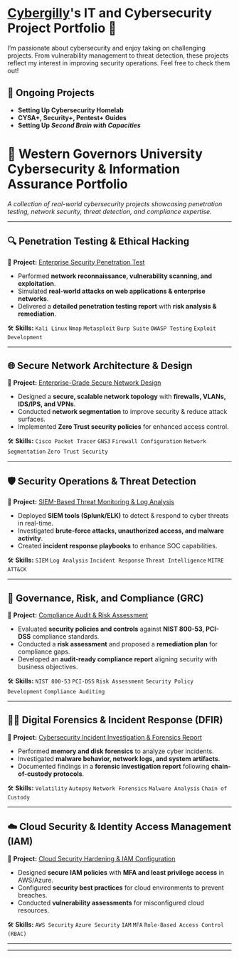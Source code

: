# <a href="https://www.linkedin.com/in/gilchrest-james/">Cybergilly</a>'s IT and Cybersecurity Project Portfolio 🔐

I’m passionate about cybersecurity and enjoy taking on challenging projects. From vulnerability management to threat detection, these projects reflect my interest in improving security operations. Feel free to check them out!

## 🦾 Ongoing Projects
- **Setting Up Cybersecurity Homelab**
- **CYSA+, Security+, Pentest+ Guides**
- **Setting Up _Second Brain with Capacities_**

# 🚀 Western Governors University Cybersecurity & Information Assurance Portfolio  
*A collection of real-world cybersecurity projects showcasing penetration testing, network security, threat detection, and compliance expertise.*  

---

## 🔍 Penetration Testing & Ethical Hacking  
📌 **Project:** [Enterprise Security Penetration Test](#)  
- Performed **network reconnaissance, vulnerability scanning, and exploitation**.  
- Simulated **real-world attacks on web applications & enterprise networks**.  
- Delivered a **detailed penetration testing report** with **risk analysis & remediation**.  

🛠 **Skills:** `Kali Linux` `Nmap` `Metasploit` `Burp Suite` `OWASP Testing` `Exploit Development`  

---

## 🌐 Secure Network Architecture & Design  
📌 **Project:** [Enterprise-Grade Secure Network Design](#)  
- Designed a **secure, scalable network topology** with **firewalls, VLANs, IDS/IPS, and VPNs**.  
- Conducted **network segmentation** to improve security & reduce attack surfaces.  
- Implemented **Zero Trust security policies** for enhanced access control.  

🛠 **Skills:** `Cisco Packet Tracer` `GNS3` `Firewall Configuration` `Network Segmentation` `Zero Trust Security`  

---

## 🛡️ Security Operations & Threat Detection  
📌 **Project:** [SIEM-Based Threat Monitoring & Log Analysis](#)  
- Deployed **SIEM tools (Splunk/ELK)** to detect & respond to cyber threats in real-time.  
- Investigated **brute-force attacks, unauthorized access, and malware activity**.  
- Created **incident response playbooks** to enhance SOC capabilities.  

🛠 **Skills:** `SIEM` `Log Analysis` `Incident Response` `Threat Intelligence` `MITRE ATT&CK`  

---

## 📜 Governance, Risk, and Compliance (GRC)  
📌 **Project:** [Compliance Audit & Risk Assessment](#)  
- Evaluated **security policies and controls** against **NIST 800-53, PCI-DSS** compliance standards.  
- Conducted a **risk assessment** and proposed a **remediation plan** for compliance gaps.  
- Developed an **audit-ready compliance report** aligning security with business objectives.  

🛠 **Skills:** `NIST 800-53` `PCI-DSS` `Risk Assessment` `Security Policy Development` `Compliance Auditing`  

---

## 🕵️‍♂️ Digital Forensics & Incident Response (DFIR)  
📌 **Project:** [Cybersecurity Incident Investigation & Forensics Report](#)  
- Performed **memory and disk forensics** to analyze cyber incidents.  
- Investigated **malware behavior, network logs, and system artifacts**.  
- Documented findings in a **forensic investigation report** following **chain-of-custody protocols**.  

🛠 **Skills:** `Volatility` `Autopsy` `Network Forensics` `Malware Analysis` `Chain of Custody`  

---

## ☁️ Cloud Security & Identity Access Management (IAM)  
📌 **Project:** [Cloud Security Hardening & IAM Configuration](#)  
- Designed **secure IAM policies** with **MFA and least privilege access** in AWS/Azure.  
- Configured **security best practices** for cloud environments to prevent breaches.  
- Conducted **vulnerability assessments** for misconfigured cloud resources.  

🛠 **Skills:** `AWS Security` `Azure Security` `IAM` `MFA` `Role-Based Access Control (RBAC)`  

---



<hr/>

<!--
<img width="35" alt="image" src="https://github.com/user-attachments/assets/2f41c7cd-5ea8-4475-b451-a37161b6c3fb"> 
<img width="35" alt="image" src="https://github.com/user-attachments/assets/77649969-9910-4994-8b96-74a116cfb2a8">
-->
